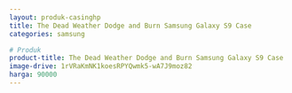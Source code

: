 ```yaml
---
layout: produk-casinghp
title: The Dead Weather Dodge and Burn Samsung Galaxy S9 Case
categories: samsung

# Produk
product-title: The Dead Weather Dodge and Burn Samsung Galaxy S9 Case
image-drive: 1rVRaKmNK1koesRPYQwmk5-wA7J9moz82
harga: 90000
---
```

